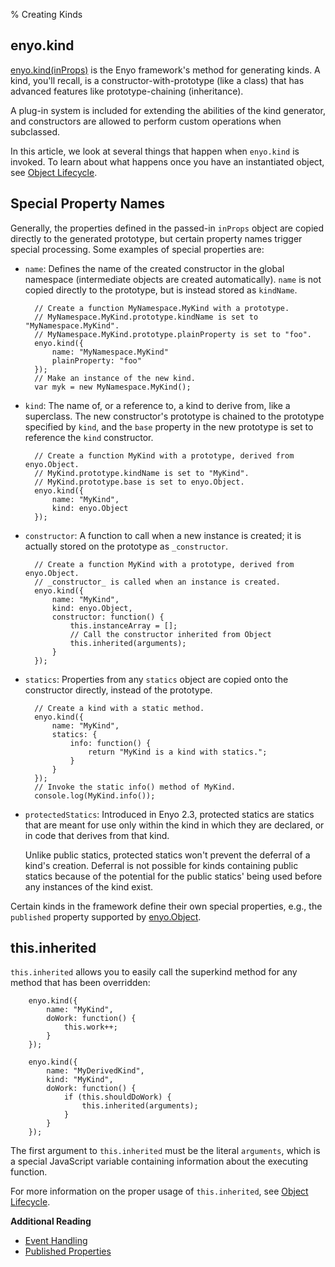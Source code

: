 % Creating Kinds

## enyo.kind

[enyo.kind(inProps)](http://enyojs.com/api/#Oop.js) is the Enyo framework's
method for generating kinds.  A kind, you'll recall, is a
constructor-with-prototype (like a class) that has advanced features like
prototype-chaining (inheritance).

A plug-in system is included for extending the abilities of the kind generator,
and constructors are allowed to perform custom operations when subclassed.

In this article, we look at several things that happen when `enyo.kind` is
invoked. To learn about what happens once you have an instantiated object, see
[Object Lifecycle](object-lifecycle.html).

## Special Property Names

Generally, the properties defined in the passed-in `inProps` object are copied
directly to the	generated prototype, but certain property names trigger special
processing.	Some examples of special properties are:

* `name`: Defines the name of the created constructor in
	the global namespace (intermediate objects are created automatically).
	`name` is not copied directly to the prototype,	but is instead stored as
	`kindName`.

        // Create a function MyNamespace.MyKind with a prototype.
        // MyNamespace.MyKind.prototype.kindName is set to "MyNamespace.MyKind".
        // MyNamespace.MyKind.prototype.plainProperty is set to "foo".
        enyo.kind({
            name: "MyNamespace.MyKind"
            plainProperty: "foo"
        });
        // Make an instance of the new kind.
        var myk = new MyNamespace.MyKind();

* `kind`: The name of, or a reference to, a kind to derive from, like a superclass.
	The new constructor's prototype is chained to the prototype specified by
	`kind`, and the `base` property in the new prototype is set	to reference the
	`kind` constructor.

        // Create a function MyKind with a prototype, derived from enyo.Object.
        // MyKind.prototype.kindName is set to "MyKind".
        // MyKind.prototype.base is set to enyo.Object.
        enyo.kind({
            name: "MyKind",
            kind: enyo.Object
        });

* `constructor`: A function to call when a new instance is created; it is
    actually stored on the prototype as `_constructor`.

        // Create a function MyKind with a prototype, derived from enyo.Object.
        // _constructor_ is called when an instance is created. 
        enyo.kind({
            name: "MyKind",
            kind: enyo.Object,
            constructor: function() {
                this.instanceArray = [];
                // Call the constructor inherited from Object
                this.inherited(arguments);
            }
        });

* `statics`: Properties from any `statics` object are copied onto the
    constructor directly, instead of the prototype.

        // Create a kind with a static method.
        enyo.kind({
            name: "MyKind",
            statics: {
                info: function() {
                    return "MyKind is a kind with statics.";
                }
            }
        });
        // Invoke the static info() method of MyKind.
        console.log(MyKind.info());

* `protectedStatics`: Introduced in Enyo 2.3, protected statics are statics
    that are meant for use only within the kind in which they are declared, or
    in code that derives from that kind.

    Unlike public statics, protected statics won't prevent the deferral of a
    kind's creation.  Deferral is not possible for kinds containing public
    statics because of the potential for the public statics' being used before
    any instances of the kind exist.

Certain kinds in the framework define their own special properties, e.g., the
`published` property supported by
[enyo.Object](http://enyojs.com/api/#enyo.Object).

## this.inherited

`this.inherited` allows you to easily call the superkind method for any method
that has been overridden:

        enyo.kind({
            name: "MyKind",
            doWork: function() {
                this.work++;
            }
        });

        enyo.kind({
            name: "MyDerivedKind",
            kind: "MyKind",
            doWork: function() {
                if (this.shouldDoWork) {
                    this.inherited(arguments);
                }
            }
        });

The first argument to `this.inherited` must be the literal `arguments`, which is
a special JavaScript variable containing information about the executing function.

For more information on the proper usage of `this.inherited`, see [Object
Lifecycle](object-lifecycle.html).

**Additional Reading**

* [Event Handling](event-handling.html)
* [Published Properties](published-properties.html)